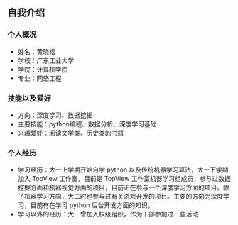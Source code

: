 ## 自我介绍

### 个人概况

- 姓名：黄晓楷
- 学校：广东工业大学
- 学院：计算机学院
- 专业：网络工程

### 技能以及爱好

- 方向：深度学习、数据挖掘
- 主要技能：python编程、数据分析、深度学习基础
- 兴趣爱好：阅读文学类、历史类的书籍

### 个人经历

- 学习经历：大一上学期开始自学 python 以及传统机器学习算法，大一下学期加入 TopView 工作室，目前是 TopView 工作室机器学习组成员，参与过数据挖掘方面和机器视觉方面的项目，目前正在参与一个深度学习方面的项目。除了机器学习方向，大二时也参与过有关游戏开发的项目。主要的方向为深度学习，目前有在学习 python 后台开发方面的知识。
- 学习以外的经历：大一曾加入校级组织，作为干部参加过一些活动

<!--
**Boyle-Coffee/Boyle-Coffee** is a ✨ _special_ ✨ repository because its `README.md` (this file) appears on your GitHub profile.

Here are some ideas to get you started:

- 🔭 I’m currently working on ...
- 🌱 I’m currently learning ...
- 👯 I’m looking to collaborate on ...
- 🤔 I’m looking for help with ...
- 💬 Ask me about ...
- 📫 How to reach me: ...
- 😄 Pronouns: ...
- ⚡ Fun fact: ...
-->
